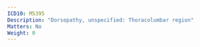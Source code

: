 ```yaml
---
ICD10: M5395
Description: "Dorsopathy, unspecified: Thoracolumbar region"
Matters: No
Weight: 0
---
```


